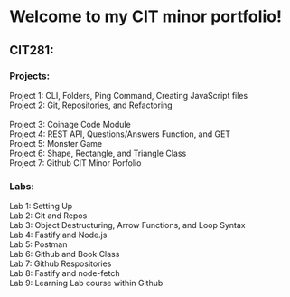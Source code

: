 # Welcome to my CIT minor portfolio!

## CIT281:

### Projects:
Project 1: CLI, Folders, Ping Command, Creating JavaScript files
<br>
Project 2: Git, Repositories, and Refactoring  
<br>
Project 3: Coinage Code Module
<br>
Project 4: REST API, Questions/Answers Function, and GET
<br>
Project 5: Monster Game
<br>
Project 6: Shape, Rectangle, and Triangle Class
<br>
Project 7: Github CIT Minor Porfolio

### Labs:
Lab 1: Setting Up
<br>
Lab 2: Git and Repos
<br>
Lab 3: Object Destructuring, Arrow Functions, and Loop Syntax
<br>
Lab 4: Fastify and Node.js
<br>
Lab 5: Postman
<br>
Lab 6: Github and Book Class
<br>
Lab 7: Github Respositories
<br>
Lab 8: Fastify and node-fetch
<br>
Lab 9: Learning Lab course within Github
